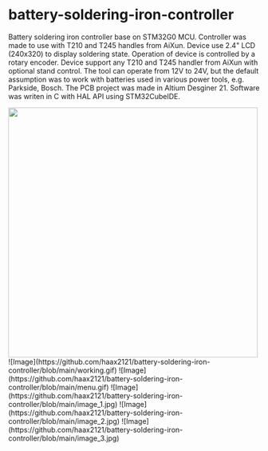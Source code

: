 ﻿# battery-soldering-iron-controller
Battery soldering iron controller base on STM32G0 MCU. Controller was made to use with T210 and T245 handles from AiXun.
Device use 2.4" LCD (240x320) to display soldering state. Operation of device is controlled by a rotary encoder. Device support any T210 and T245 handler from AiXun with optional stand control. The tool can operate from 12V to 24V, but the default assumption was to work with batteries used in various power tools, e.g. Parkside, Bosch. The PCB project was made in Altium Desginer 21. Software was writen in C with HAL API using STM32CubeIDE.

<img src="working.gif" width="500" alt="">
![Image](https://github.com/haax2121/battery-soldering-iron-controller/blob/main/working.gif)
![Image](https://github.com/haax2121/battery-soldering-iron-controller/blob/main/menu.gif)
![Image](https://github.com/haax2121/battery-soldering-iron-controller/blob/main/image_1.jpg)
![Image](https://github.com/haax2121/battery-soldering-iron-controller/blob/main/image_2.jpg)
![Image](https://github.com/haax2121/battery-soldering-iron-controller/blob/main/image_3.jpg)

